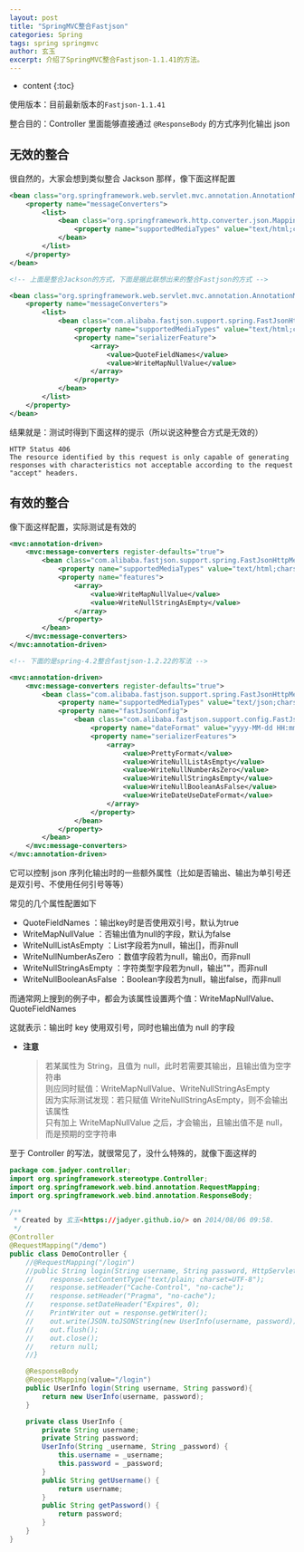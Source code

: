 ```yaml
---
layout: post
title: "SpringMVC整合Fastjson"
categories: Spring
tags: spring springmvc
author: 玄玉
excerpt: 介绍了SpringMVC整合Fastjson-1.1.41的方法。
---
```


* content
{:toc}


使用版本：目前最新版本的`Fastjson-1.1.41`

整合目的：Controller 里面能够直接通过 `@ResponseBody` 的方式序列化输出 json

## 无效的整合

很自然的，大家会想到类似整合 Jackson 那样，像下面这样配置

```xml
<bean class="org.springframework.web.servlet.mvc.annotation.AnnotationMethodHandlerAdapter">
    <property name="messageConverters">
        <list>
            <bean class="org.springframework.http.converter.json.MappingJacksonHttpMessageConverter">
                <property name="supportedMediaTypes" value="text/html;charset=UTF-8"/>
            </bean>
        </list>
    </property>
</bean>

<!-- 上面是整合Jackson的方式，下面是据此联想出来的整合Fastjson的方式 -->

<bean class="org.springframework.web.servlet.mvc.annotation.AnnotationMethodHandlerAdapter">
    <property name="messageConverters">
        <list>
            <bean class="com.alibaba.fastjson.support.spring.FastJsonHttpMessageConverter">
                <property name="supportedMediaTypes" value="text/html;charset=UTF-8"/>
                <property name="serializerFeature">
                    <array>
                        <value>QuoteFieldNames</value>
                        <value>WriteMapNullValue</value>
                    </array>
                </property>
            </bean>
        </list>
    </property>
</bean>
```

结果就是：测试时得到下面这样的提示（所以说这种整合方式是无效的）

```
HTTP Status 406
The resource identified by this request is only capable of generating responses with characteristics not acceptable according to the request "accept" headers.
```

## 有效的整合

像下面这样配置，实际测试是有效的

```xml
<mvc:annotation-driven>
    <mvc:message-converters register-defaults="true">
        <bean class="com.alibaba.fastjson.support.spring.FastJsonHttpMessageConverter">
            <property name="supportedMediaTypes" value="text/html;charset=UTF-8"/>
            <property name="features">
                <array>
                    <value>WriteMapNullValue</value>
                    <value>WriteNullStringAsEmpty</value>
                </array>
            </property>
        </bean>
    </mvc:message-converters>
</mvc:annotation-driven>

<!-- 下面的是spring-4.2整合fastjson-1.2.22的写法 -->

<mvc:annotation-driven>
    <mvc:message-converters register-defaults="true">
        <bean class="com.alibaba.fastjson.support.spring.FastJsonHttpMessageConverter4">
            <property name="supportedMediaTypes" value="text/json;charset=UTF-8"/>
            <property name="fastJsonConfig">
                <bean class="com.alibaba.fastjson.support.config.FastJsonConfig">
                    <property name="dateFormat" value="yyyy-MM-dd HH:mm:ss"/>
                    <property name="serializerFeatures">
                        <array>
                            <value>PrettyFormat</value>
                            <value>WriteNullListAsEmpty</value>
                            <value>WriteNullNumberAsZero</value>
                            <value>WriteNullStringAsEmpty</value>
                            <value>WriteNullBooleanAsFalse</value>
                            <value>WriteDateUseDateFormat</value>
                        </array>
                    </property>
                </bean>
            </property>
        </bean>
    </mvc:message-converters>
</mvc:annotation-driven>
```

它可以控制 json 序列化输出时的一些额外属性（比如是否输出、输出为单引号还是双引号、不使用任何引号等等）

常见的几个属性配置如下

* QuoteFieldNames          ：输出key时是否使用双引号，默认为true
* WriteMapNullValue        ：否输出值为null的字段，默认为false
* WriteNullListAsEmpty     ：List字段若为null，输出[]，而非null
* WriteNullNumberAsZero    ：数值字段若为null，输出0，而非null
* WriteNullStringAsEmpty   ：字符类型字段若为null，输出""，而非null
* WriteNullBooleanAsFalse  ：Boolean字段若为null，输出false，而非null

而通常网上搜到的例子中，都会为该属性设置两个值：WriteMapNullValue、QuoteFieldNames

这就表示：输出时 key 使用双引号，同时也输出值为 null 的字段

* **注意**

    > 若某属性为 String，且值为 null，此时若需要其输出，且输出值为空字符串<br>
    则应同时赋值：WriteMapNullValue、WriteNullStringAsEmpty<br>
    因为实际测试发现：若只赋值 WriteNullStringAsEmpty，则不会输出该属性<br>
    只有加上 WriteMapNullValue 之后，才会输出，且输出值不是 null，而是预期的空字符串

至于 Controller 的写法，就很常见了，没什么特殊的，就像下面这样的

```java
package com.jadyer.controller;
import org.springframework.stereotype.Controller;
import org.springframework.web.bind.annotation.RequestMapping;
import org.springframework.web.bind.annotation.ResponseBody;

/**
 * Created by 玄玉<https://jadyer.github.io/> on 2014/08/06 09:58.
 */
@Controller
@RequestMapping("/demo")
public class DemoController {
    //@RequestMapping("/login")
    //public String login(String username, String password, HttpServletResponse response) throws IOException{
    //    response.setContentType("text/plain; charset=UTF-8");
    //    response.setHeader("Cache-Control", "no-cache");
    //    response.setHeader("Pragma", "no-cache");
    //    response.setDateHeader("Expires", 0);
    //    PrintWriter out = response.getWriter();
    //    out.write(JSON.toJSONString(new UserInfo(username, password)));
    //    out.flush();
    //    out.close();
    //    return null;
    //}

    @ResponseBody
    @RequestMapping(value="/login")
    public UserInfo login(String username, String password){
        return new UserInfo(username, password);
    }

    private class UserInfo {
        private String username;
        private String password;
        UserInfo(String _username, String _password) {
            this.username = _username;
            this.password = _password;
        }
        public String getUsername() {
            return username;
        }
        public String getPassword() {
            return password;
        }
    }
}
```